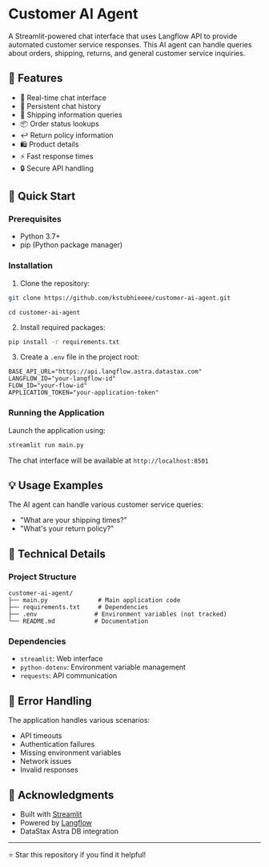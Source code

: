 # Customer AI Agent

A Streamlit-powered chat interface that uses Langflow API to provide automated customer service responses. This AI agent can handle queries about orders, shipping, returns, and general customer service inquiries.

## 🌟 Features

- 💬 Real-time chat interface
- 🔄 Persistent chat history
- 🚢 Shipping information queries
- 📦 Order status lookups
- ↩️ Return policy information
- 🛍️ Product details
- ⚡ Fast response times
- 🔒 Secure API handling

## 🚀 Quick Start

### Prerequisites

- Python 3.7+
- pip (Python package manager)

### Installation

1. Clone the repository:

```bash
git clone https://github.com/kstubhieeee/customer-ai-agent.git
```

```
cd customer-ai-agent
```

2. Install required packages:

```bash
pip install -r requirements.txt
```

3. Create a `.env` file in the project root:

```env
BASE_API_URL="https://api.langflow.astra.datastax.com"
LANGFLOW_ID="your-langflow-id"
FLOW_ID="your-flow-id"
APPLICATION_TOKEN="your-application-token"
```

### Running the Application

Launch the application using:

```bash
streamlit run main.py
```

The chat interface will be available at `http://localhost:8501`

## 💡 Usage Examples

The AI agent can handle various customer service queries:

- "What are your shipping times?"
- "What's your return policy?"

## 🔧 Technical Details

### Project Structure

```
customer-ai-agent/
├── main.py              # Main application code
├── requirements.txt     # Dependencies
├── .env                # Environment variables (not tracked)
└── README.md           # Documentation
```

### Dependencies

- `streamlit`: Web interface
- `python-dotenv`: Environment variable management
- `requests`: API communication

## 🐛 Error Handling

The application handles various scenarios:

- API timeouts
- Authentication failures
- Missing environment variables
- Network issues
- Invalid responses

## 🙏 Acknowledgments

- Built with [Streamlit](https://streamlit.io/)
- Powered by [Langflow](https://langflow.org/)
- DataStax Astra DB integration

---

⭐ Star this repository if you find it helpful!
